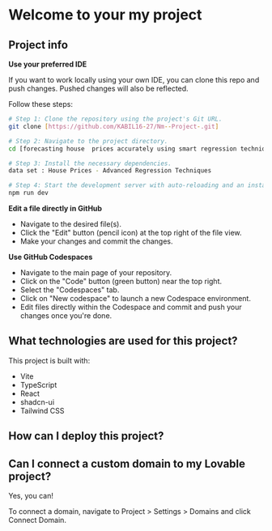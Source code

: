 # Welcome to your my project

## Project info

**Use your preferred IDE**

If you want to work locally using your own IDE, you can clone this repo and push changes. Pushed changes will also be reflected.


Follow these steps:

```sh
# Step 1: Clone the repository using the project's Git URL.
git clone [https://github.com/KABIL16-27/Nm--Project-.git]

# Step 2: Navigate to the project directory.
cd [forecasting house  prices accurately using smart regression techniques in data science]

# Step 3: Install the necessary dependencies.
data set : House Prices - Advanced Regression Techniques

# Step 4: Start the development server with auto-reloading and an instant preview.
npm run dev
```

**Edit a file directly in GitHub**

- Navigate to the desired file(s).
- Click the "Edit" button (pencil icon) at the top right of the file view.
- Make your changes and commit the changes.

**Use GitHub Codespaces**

- Navigate to the main page of your repository.
- Click on the "Code" button (green button) near the top right.
- Select the "Codespaces" tab.
- Click on "New codespace" to launch a new Codespace environment.
- Edit files directly within the Codespace and commit and push your changes once you're done.

## What technologies are used for this project?

This project is built with:

- Vite
- TypeScript
- React
- shadcn-ui
- Tailwind CSS

## How can I deploy this project?


## Can I connect a custom domain to my Lovable project?

Yes, you can!

To connect a domain, navigate to Project > Settings > Domains and click Connect Domain.

